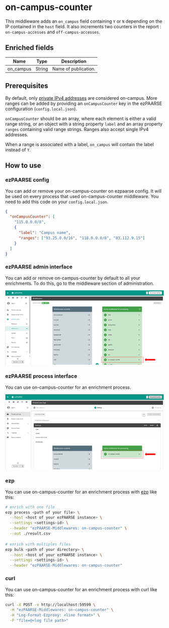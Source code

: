 # on-campus-counter

This middleware adds an `on_campus` field containing `Y` or `N` depending on the IP contained in the `host` field. It also increments two counters in the report : `on-campus-accesses` and `off-campus-accesses`.


## Enriched fields

| Name | Type | Description |
| --- | --- | --- |
| on_campus | String | Name of publication. |

## Prerequisites

By default, only [private IPv4 addresses](https://en.wikipedia.org/wiki/Private_network#Private_IPv4_address_spaces) are considered on-campus. More ranges can be added by providing an `onCampusCounter` key in the ezPAARSE configuration (`config.local.json`).

`onCampusCounter` should be an array, where each element is either a valid range string, or an object with a string property `label` and an array property `ranges` containing valid range strings. Ranges also accept single IPv4 addresses.

When a range is associated with a label, `on_campus` will contain the label instead of `Y`.

## How to use

### ezPAARSE config

You can add or remove your on-campus-counter on ezpaarse config. It will be used on every process that used on-campus-counter middleware. You need to add this code on your `config.local.json`.

```json
{
  "onCampusCounter": [
    "115.0.0.0/8",
    {
      "label": "Campus name",
      "ranges": ["93.25.0.0/16", "118.0.0.0/8", "83.112.9.15"]
    }
  ]
}
```

### ezPAARSE admin interface

You can add or remove on-campus-counter by default to all your enrichments. To do this, go to the middleware section of administration.

![image](./docs/admin-interface.png)

### ezPAARSE process interface

You can use on-campus-counter for an enrichment process.

![image](./docs/process-interface.png)

### ezp

You can use on-campus-counter for an enrichment process with [ezp](https://github.com/ezpaarse-project/node-ezpaarse) like this:

```bash
# enrich with one file
ezp process <path of your file> \
  --host <host of your ezPAARSE instance> \
  --settings <settings-id> \
  --header "ezPAARSE-Middlewares: on-campus-counter" \
  --out ./result.csv

# enrich with multiples files
ezp bulk <path of your directory> \
  --host <host of your ezPAARSE instance> \
  --settings <settings-id> \
  --header "ezPAARSE-Middlewares: on-campus-counter" 

```

### curl

You can use on-campus-counter for an enrichment process with curl like this:

```bash
curl -X POST -v http://localhost:59599 \
  -H "ezPAARSE-Middlewares: on-campus-counter" \
  -H "Log-Format-Ezproxy: <line format>" \
  -F "file=@<log file path>"

```